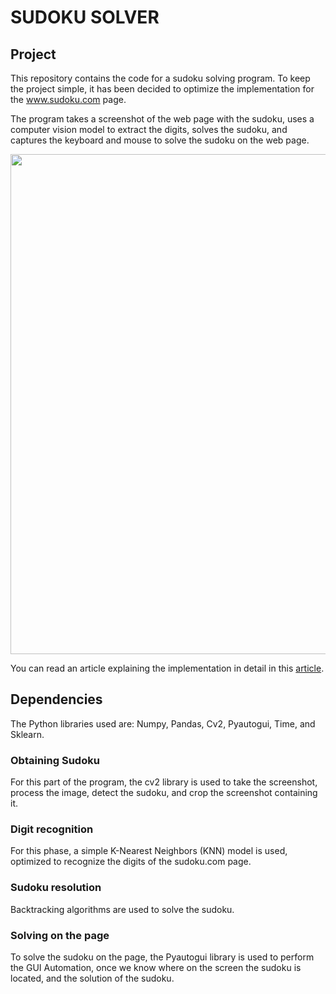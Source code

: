 # SUDOKU SOLVER
## Project
This repository contains the code for a sudoku solving program. To keep the project simple, it has been decided to optimize the implementation for the www.sudoku.com page.

The program takes a screenshot of the web page with the sudoku, uses a computer vision model to extract the digits, solves the sudoku, and captures the keyboard and mouse to solve the sudoku on the web page.

<img src="img/sudoku.gif" width="800">

You can read an article explaining the implementation in detail in this [article](https://medium.com/@pingwie/sudoku-solver-97b996dfe3ce).
## Dependencies
The Python libraries used are: Numpy, Pandas, Cv2, Pyautogui, Time, and Sklearn.

### Obtaining Sudoku
For this part of the program, the cv2 library is used to take the screenshot, process the image, detect the sudoku, and crop the screenshot containing it.
### Digit recognition
For this phase, a simple K-Nearest Neighbors (KNN) model is used, optimized to recognize the digits of the sudoku.com page.
### Sudoku resolution
Backtracking algorithms are used to solve the sudoku.
### Solving on the page
To solve the sudoku on the page, the Pyautogui library is used to perform the GUI Automation, once we know where on the screen the sudoku is located, and the solution of the sudoku.
